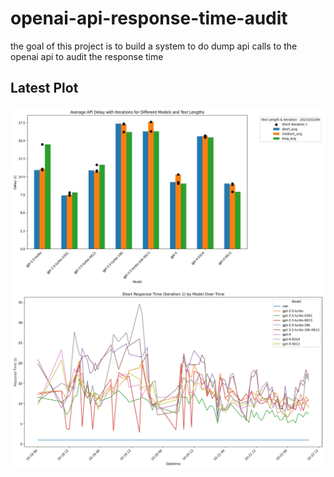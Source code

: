 # openai-api-response-time-audit
the goal of this project is to build a  system to do dump api calls to the openai api to audit the response time

## Latest Plot
<!-- PLOT-PLACEHOLDER-START -->
![result](https://github.com/anisayari/openai-api-response-time-audit/blob/main/results/plot-2023102208.jpg?raw=true)
![line chart](https://github.com/anisayari/openai-api-response-time-audit/blob/main/results/line_chart.jpg?raw=true)
<!-- PLOT-PLACEHOLDER-END -->
